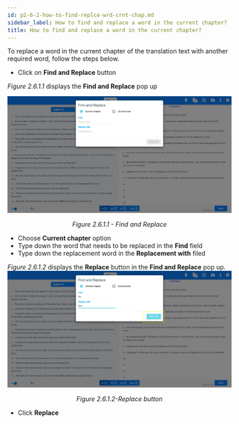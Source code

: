 ```yaml
---
id: p2-6-2-how-to-find-replce-wrd-crnt-chap.md
sidebar_label: How to find and replace a word in the current chapter?
title: How to find and replace a word in the current chapter?
---
```




To replace a word in the current chapter of the translation text with another required word, follow the steps below.

-   Click on **Find and Replace** button

_Figure 2.6.1.1_ displays the **Find and Replace** pop up

![alt text](../../../../static/AutographaLiveImages/Replace-word/find-and-replace-fig-2.6.1.1.jpg 'Find and Replace')
<div align="center"style="font-style: italic;">Figure 2.6.1.1 - Find and Replace</div>

-   Choose **Current chapter** option
-   Type down the word that needs to be replaced in the **Find** field
-   Type down the replacement word in the **Replacement with** filed

_Figure 2.6.1.2_ displays the **Replace** button in the **Find and Replace** pop up.
![alt text](../../../../static/AutographaLiveImages/Replace-word/replace-button-current-chapter-fig-2.6.1.2.jpg 'Replace button')

<div align="center"style="font-style: italic;">Figure 2.6.1.2-Replace button</div>

-   Click **Replace**
